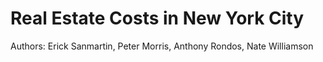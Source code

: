 # Real Estate Costs in New York City
Authors: Erick Sanmartin, Peter Morris, Anthony Rondos, Nate Williamson
